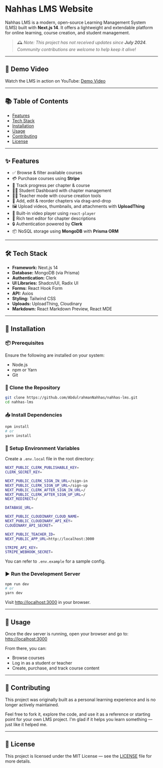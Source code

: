 # Nahhas LMS Website

Nahhas LMS is a modern, open-source Learning Management System (LMS) built with **Next.js 14**. It offers a lightweight and extendable platform for online learning, course creation, and student management.

> 🕰️ _Note: This project has not received updates since **July 2024**. Community contributions are welcome to help keep it alive!_

---

## 🎥 Demo Video

Watch the LMS in action on YouTube: [Demo Video](https://youtu.be/0g7wvi6tehQ)

---

## 📚 Table of Contents

- [Features](#features)
- [Tech Stack](#tech-stack)
- [Installation](#installation)
- [Usage](#usage)
- [Contributing](#contributing)
- [License](#license)

---

## ✨ Features

- ✅ Browse & filter available courses
- 💳 Purchase courses using **Stripe**
- 🧠 Track progress per chapter & course
- 👨‍🎓 Student Dashboard with chapter management
- 👩‍🏫 Teacher mode with course creation tools
- 🧩 Add, edit & reorder chapters via drag-and-drop
- 🖼️ Upload videos, thumbnails, and attachments with **UploadThing**
- 🎥 Built-in video player using `react-player`
- 📝 Rich text editor for chapter descriptions
- 🔒 Authentication powered by **Clerk**
- 📦 NoSQL storage using **MongoDB** with **Prisma ORM**

---

## 🛠 Tech Stack

- **Framework:** Next.js 14
- **Database:** MongoDB (via Prisma)
- **Authentication:** Clerk
- **UI Libraries:** Shadcn/UI, Radix UI
- **Forms:** React Hook Form
- **API:** Axios
- **Styling:** Tailwind CSS
- **Uploads:** UploadThing, Cloudinary
- **Markdown:** React Markdown Preview, React MDE

---

## 🚀 Installation

### 📦 Prerequisites

Ensure the following are installed on your system:

- Node.js
- npm or Yarn
- Git

### 📁 Clone the Repository

```bash
git clone https://github.com/AbdulrahmanNahhas/nahhas-lms.git
cd nahhas-lms
```

### 📥 Install Dependencies

```bash
npm install
# or
yarn install
```

### 🔐 Setup Environment Variables

Create a `.env.local` file in the root directory:

```bash
NEXT_PUBLIC_CLERK_PUBLISHABLE_KEY=
CLERK_SECRET_KEY=

NEXT_PUBLIC_CLERK_SIGN_IN_URL=/sign-in
NEXT_PUBLIC_CLERK_SIGN_UP_URL=/sign-up
NEXT_PUBLIC_CLERK_AFTER_SIGN_IN_URL=/
NEXT_PUBLIC_CLERK_AFTER_SIGN_UP_URL=/
NEXT_REDIRECT=/

DATABASE_URL=

NEXT_PUBLIC_CLOUDINARY_CLOUD_NAME=
NEXT_PUBLIC_CLOUDINARY_API_KEY=
CLOUDINARY_API_SECRET=

NEXT_PUBLIC_TEACHER_ID=
NEXT_PUBLIC_APP_URL=http://localhost:3000

STRIPE_API_KEY=
STRIPE_WEBHOOK_SECRET=
```

You can refer to `.env.example` for a sample config.

### ▶️ Run the Development Server

```bash
npm run dev
# or
yarn dev
```

Visit [http://localhost:3000](http://localhost:3000) in your browser.

---

## 🧪 Usage

Once the dev server is running, open your browser and go to: [http://localhost:3000](http://localhost:3000)

From there, you can:
- Browse courses
- Log in as a student or teacher
- Create, purchase, and track course content

---

## 🤝 Contributing

This project was originally built as a personal learning experience and is no longer actively maintained.

Feel free to fork it, explore the code, and use it as a reference or starting point for your own LMS project. I'm glad if it helps you learn something — just like it helped me.

---

## 📄 License

This project is licensed under the MIT License — see the [LICENSE](LICENSE) file for more details.

